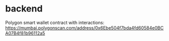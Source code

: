 # backend
Polygon smart wallet contract with interactions: https://mumbai.polygonscan.com/address/0x6Ebe504f7bda4fd60584e0BCA07B4f81b96112a5
